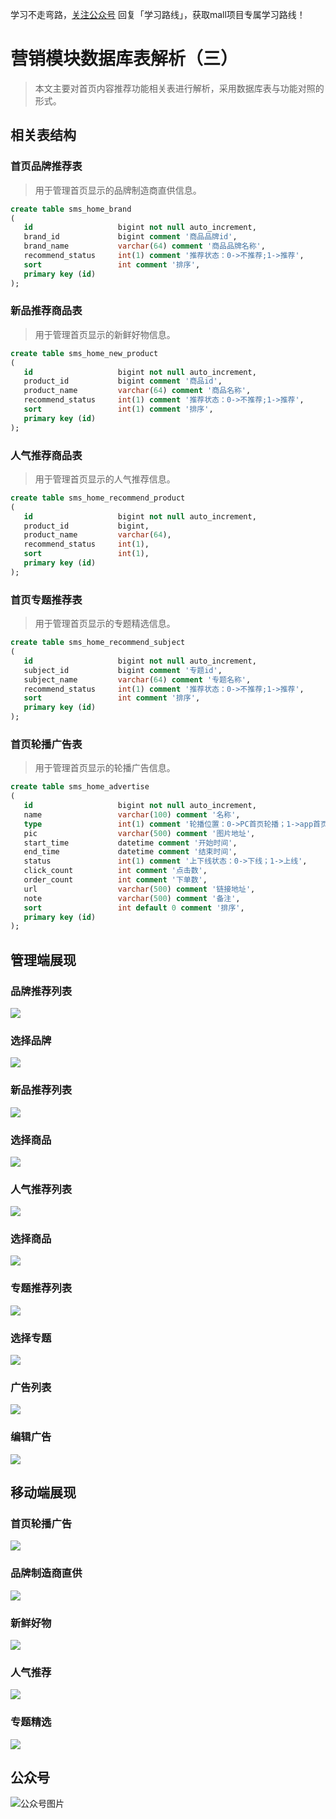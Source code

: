 学习不走弯路，[关注公众号](#公众号) 回复「学习路线」，获取mall项目专属学习路线！

# 营销模块数据库表解析（三）

> 本文主要对首页内容推荐功能相关表进行解析，采用数据库表与功能对照的形式。

## 相关表结构

### 首页品牌推荐表

> 用于管理首页显示的品牌制造商直供信息。

```sql
create table sms_home_brand
(
   id                   bigint not null auto_increment,
   brand_id             bigint comment '商品品牌id',
   brand_name           varchar(64) comment '商品品牌名称',
   recommend_status     int(1) comment '推荐状态：0->不推荐;1->推荐',
   sort                 int comment '排序',
   primary key (id)
);
```

### 新品推荐商品表

> 用于管理首页显示的新鲜好物信息。

```sql
create table sms_home_new_product
(
   id                   bigint not null auto_increment,
   product_id           bigint comment '商品id',
   product_name         varchar(64) comment '商品名称',
   recommend_status     int(1) comment '推荐状态：0->不推荐;1->推荐',
   sort                 int(1) comment '排序',
   primary key (id)
);
```

### 人气推荐商品表

> 用于管理首页显示的人气推荐信息。

```sql
create table sms_home_recommend_product
(
   id                   bigint not null auto_increment,
   product_id           bigint,
   product_name         varchar(64),
   recommend_status     int(1),
   sort                 int(1),
   primary key (id)
);
```

### 首页专题推荐表

> 用于管理首页显示的专题精选信息。

```sql
create table sms_home_recommend_subject
(
   id                   bigint not null auto_increment,
   subject_id           bigint comment '专题id',
   subject_name         varchar(64) comment '专题名称',
   recommend_status     int(1) comment '推荐状态：0->不推荐;1->推荐',
   sort                 int comment '排序',
   primary key (id)
);
```

### 首页轮播广告表

> 用于管理首页显示的轮播广告信息。

```sql
create table sms_home_advertise
(
   id                   bigint not null auto_increment,
   name                 varchar(100) comment '名称',
   type                 int(1) comment '轮播位置：0->PC首页轮播；1->app首页轮播',
   pic                  varchar(500) comment '图片地址',
   start_time           datetime comment '开始时间',
   end_time             datetime comment '结束时间',
   status               int(1) comment '上下线状态：0->下线；1->上线',
   click_count          int comment '点击数',
   order_count          int comment '下单数',
   url                  varchar(500) comment '链接地址',
   note                 varchar(500) comment '备注',
   sort                 int default 0 comment '排序',
   primary key (id)
);
```


## 管理端展现

### 品牌推荐列表
![](../images/database_screen_93.png)

### 选择品牌
![](../images/database_screen_94.png)

### 新品推荐列表
![](../images/database_screen_95.png)

### 选择商品
![](../images/database_screen_96.png)

### 人气推荐列表
![](../images/database_screen_97.png)

### 选择商品
![](../images/database_screen_98.png)

### 专题推荐列表
![](../images/database_screen_99.png)

### 选择专题
![](../images/database_screen_100.png)

### 广告列表
![](../images/database_screen_101.png)

### 编辑广告
![](../images/database_screen_102.png)

## 移动端展现

### 首页轮播广告
![](../images/database_screen_103.png)
### 品牌制造商直供
![](../images/database_screen_104.png)
### 新鲜好物
![](../images/database_screen_105.png)
### 人气推荐
![](../images/database_screen_106.png)
### 专题精选
![](../images/database_screen_107.png)

## 公众号

![公众号图片](http://macro-oss.oss-cn-shenzhen.aliyuncs.com/mall/banner/qrcode_for_macrozheng_258.jpg)
